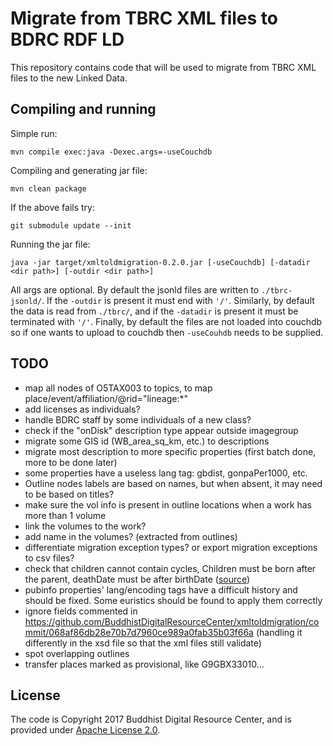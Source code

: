 # Migrate from TBRC XML files to BDRC RDF LD

This repository contains code that will be used to migrate from TBRC XML files to the new Linked Data.

## Compiling and running

Simple run:

```
mvn compile exec:java -Dexec.args=-useCouchdb
```

Compiling and generating jar file:

```
mvn clean package
```

If the above fails try:

```
git submodule update --init
```

Running the jar file:

```
java -jar target/xmltoldmigration-0.2.0.jar [-useCouchdb] [-datadir <dir path>] [-outdir <dir path>]
```

All args are optional. By default the jsonld files are written to `./tbrc-jsonld/`. If the `-outdir` is present it must end with `'/'`. Similarly, by default the data is read from `./tbrc/`, and if the `-datadir` is present it must be terminated with `'/'`. Finally, by default the files are not loaded into couchdb so if one wants to upload to couchdb then `-useCouhdb` needs to be supplied.

## TODO

- map all nodes of O5TAX003 to topics, to map place/event/affiliation/@rid="lineage:*"
- add licenses as individuals?
- handle BDRC staff by some individuals of a new class?
- check if the "onDisk" description type appear outside imagegroup
- migrate some GIS id (WB_area_sq_km, etc.) to descriptions
- migrate most description to more specific properties (first batch done, more to be done later)
- some properties have a useless lang tag: gbdist, gonpaPer1000, etc.
- Outline nodes labels are based on names, but when absent, it may need to be based on titles?
- make sure the vol info is present in outline locations when a work has more than 1 volume
- link the volumes to the work?
- add name in the volumes? (extracted from outlines)
- differentiate migration exception types? or export migration exceptions to csv files?
- check that children cannot contain cycles, Children must be born after the parent, deathDate must be after birthDate ([source](https://www.w3.org/TR/shacl-ucr/#dfn-uc23))
- pubinfo properties' lang/encoding tags have a difficult history and should be fixed. Some euristics should be found to apply them correctly
- ignore fields commented in https://github.com/BuddhistDigitalResourceCenter/xmltoldmigration/commit/068af86db28e70b7d7960ce989a0fab35b03f66a (handling it differently in the xsd file so that the xml files still validate)
- spot overlapping outlines
- transfer places marked as provisional, like G9GBX33010...


## License

The code is Copyright 2017 Buddhist Digital Resource Center, and is provided under [Apache License 2.0](LICENSE).
